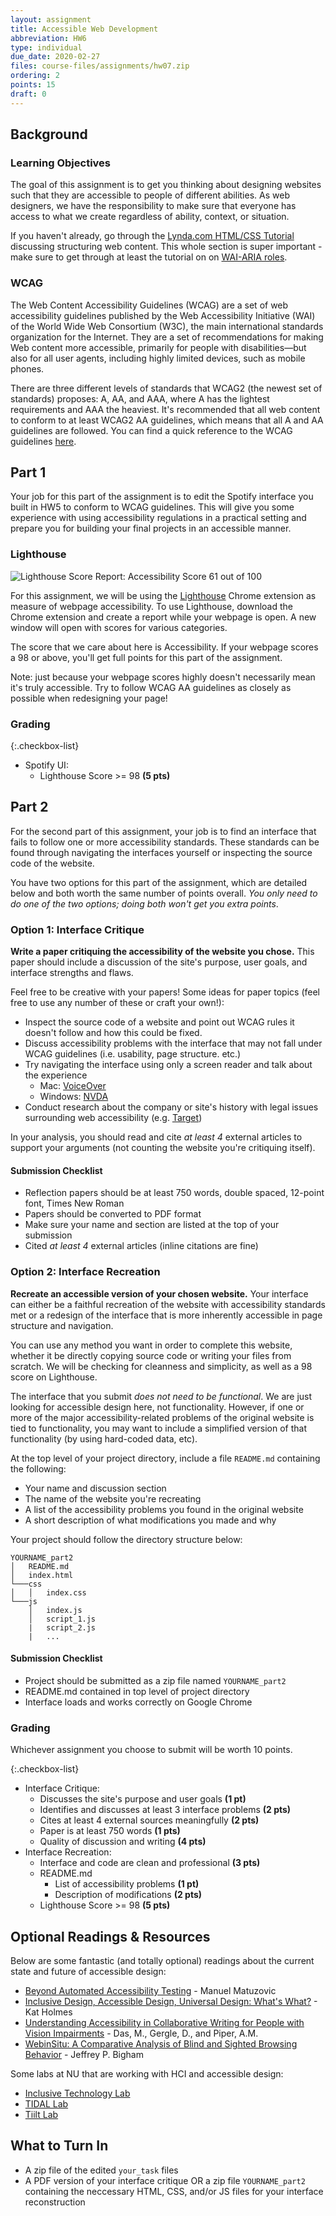 ```yaml
---
layout: assignment
title: Accessible Web Development
abbreviation: HW6
type: individual
due_date: 2020-02-27
files: course-files/assignments/hw07.zip
ordering: 2
points: 15
draft: 0
---
```

<style>
    img {
        max-width: 1000px;
        max-height: 600px;
    }
</style>

## Background

### Learning Objectives

The goal of this assignment is to get you thinking about designing websites such that they are accessible to people of different abilities.
As web designers, we have the responsibility to make sure that everyone has access to what we create regardless of ability, context, or situation.

If you haven't already, go through the [Lynda.com HTML/CSS Tutorial][Lynda] discussing structuring web content.
This whole section is super important - make sure to get through at least the tutorial on on [WAI-ARIA roles][Lynda WAI-ARIA]. 

### WCAG

The Web Content Accessibility Guidelines (WCAG) are a set of web accessibility guidelines published by the Web Accessibility Initiative (WAI) of the World Wide Web Consortium (W3C), the main international standards organization for the Internet.
They are a set of recommendations for making Web content more accessible, primarily for people with disabilities—but also for all user agents, including highly limited devices, such as mobile phones.

There are three different levels of standards that WCAG2 (the newest set of standards) proposes: A, AA, and AAA, where A has the lightest requirements and AAA the heaviest.
It's recommended that all web content to conform to at least WCAG2 AA guidelines, which means that all A and AA guidelines are followed.
You can find a quick reference to the WCAG guidelines [here][WCAG Quickref].

## Part 1

Your job for this part of the assignment is to edit the Spotify interface you built in HW5 to conform to WCAG guidelines.
This will give you some experience with using accessibility regulations in a practical setting and prepare you for building your final projects in an accessible manner.

### Lighthouse

![Lighthouse Score Report: Accessibility Score 61 out of 100][lighthouse-img]

For this assignment, we will be using the [Lighthouse][Lighthouse] Chrome extension as measure of webpage accessibility.
To use Lighthouse, download the Chrome extension and create a report while your webpage is open.
A new window will open with scores for various categories.

The score that we care about here is Accessibility. If your webpage scores a 98 or above, you'll get full points for this part of the assignment.

Note: just because your webpage scores highly doesn't necessarily mean it's truly accessible.
Try to follow WCAG AA guidelines as closely as possible when redesigning your page!

### Grading

{:.checkbox-list}
* Spotify UI:
  * Lighthouse Score >= 98 **(5 pts)**

## Part 2

For the second part of this assignment, your job is to find an interface that fails to follow one or more accessibility standards.
These standards can be found through navigating the interfaces yourself or inspecting the source code of the website.

You have two options for this part of the assignment, which are detailed below and both worth the same number of points overall. *You only need to do one of the two options; doing both won't get you extra points*.

### Option 1: Interface Critique

**Write a paper critiquing the accessibility of the website you chose.**
This paper should include a discussion of the site's purpose, user goals, and interface strengths and flaws.

Feel free to be creative with your papers!
Some ideas for paper topics (feel free to use any number of these or craft your own!):

* Inspect the source code of a website and point out WCAG rules it doesn't follow and how this could be fixed.
* Discuss accessibility problems with the interface that may not fall under WCAG guidelines (i.e. usability, page structure. etc.)
* Try navigating the interface using only a screen reader and talk about the experience
  * Mac: [VoiceOver][VoiceOver]
  * Windows: [NVDA][NVDA]
* Conduct research about the company or site's history with legal issues surrounding web accessibility (e.g. [Target][Target])

In your analysis, you should read and cite *at least 4* external articles to support your arguments (not counting the website you're critiquing itself).

#### Submission Checklist

* Reflection papers should be at least 750 words, double spaced, 12-point font, Times New Roman
* Papers should be converted to PDF format
* Make sure your name and section are listed at the top of your submission
* Cited *at least 4* external articles (inline citations are fine)

### Option 2: Interface Recreation

**Recreate an accessible version of your chosen website.**
Your interface can either be a faithful recreation of the website with accessibility standards met or a redesign of the interface that is more inherently accessible in page structure and navigation.

You can use any method you want in order to complete this website, whether it be directly copying source code or writing your files from scratch. We will be checking for cleanness and simplicity, as well as a 98 score on Lighthouse.

The interface that you submit *does not need to be functional*. We are just looking for accessible design here, not functionality. However, if one or more of the major accessibility-related problems of the original website is tied to functionality, you may want to include a simplified version of that functionality (by using hard-coded data, etc).

At the top level of your project directory, include a file `README.md` containing the following:
* Your name and discussion section
* The name of the website you're recreating
* A list of the accessibility problems you found in the original website
* A short description of what modifications you made and why

Your project should follow the directory structure below:

```
YOURNAME_part2
│   README.md
│   index.html
└───css
│   │   index.css
└───js
    │   index.js
    │   script_1.js
    |   script_2.js
    |   ...
```

#### Submission Checklist

* Project should be submitted as a zip file named `YOURNAME_part2`
* README.md contained in top level of project directory
* Interface loads and works correctly on Google Chrome

### Grading

Whichever assignment you choose to submit will be worth 10 points.

{:.checkbox-list}
* Interface Critique:
  * Discusses the site's purpose and user goals **(1 pt)**
  * Identifies and discusses at least 3 interface problems **(2 pts)**
  * Cites at least 4 external sources meaningfully **(2 pts)**
  * Paper is at least 750 words **(1 pts)**
  * Quality of discussion and writing **(4 pts)**
* Interface Recreation:
  * Interface and code are clean and professional **(3 pts)**
  * README.md
    * List of accessibility problems **(1 pt)**
    * Description of modifications **(2 pts)**
  * Lighthouse Score >= 98 **(5 pts)**

## Optional Readings & Resources

Below are some fantastic (and totally optional) readings about the current state and future of accessible design:

* [Beyond Automated Accessibility Testing][Beyond Automation] - Manuel Matuzovic
* [Inclusive Design, Accessible Design, Universal Design: What's What?][Holmes] - Kat Holmes
* [Understanding Accessibility in Collaborative Writing for People with Vision Impairments][Collab] - Das, M., Gergle, D., and Piper, A.M.
* [WebinSitu: A Comparative Analysis of Blind and Sighted Browsing Behavior][WebinSitu] - Jeffrey P. Bigham

Some labs at NU that are working with HCI and accessible design:
* [Inclusive Technology Lab][ITL]
* [TIDAL Lab][TIDAL]
* [Tiilt Lab][Tiilt]

## What to Turn In

* A zip file of the edited `your_task` files
* A PDF version of your interface critique OR a zip file `YOURNAME_part2` containing the neccessary HTML, CSS, and/or JS files for your interface reconstruction

[Beyond Automation]: https://www.matuzo.at/blog/beyond-automatic-accessibility-testing-6-things-i-check-on-every-website-i-build/
[Collab]: https://dl.acm.org/doi/10.1145/3359293
[Holmes]: https://www.fastcompany.com/90243282/the-no-1-thing-youre-getting-wrong-about-inclusive-design
[ITL]: https://inclusive.northwestern.edu
[Lighthouse]: https://chrome.google.com/webstore/detail/lighthouse/blipmdconlkpinefehnmjammfjpmpbjk?hl=en
[Lynda]: https://www.linkedin.com/learning/html-essential-training/the-value-of-structure?u=75814418
[Lynda WAI-ARIA]: https://www.linkedin.com/learning/html-essential-training/using-wai-aria-roles?u=75814418
[NVDA]: https://www.nvaccess.org/download/
[Target]: https://arstechnica.com/uncategorized/2008/08/target-to-pay-6-million-to-settle-site-accessibility-suit/
[TIDAL]: https://tidal.northwestern.edu
[Tiilt]: https://tiilt.northwestern.edu/projects/
[VoiceOver]: https://www.applevis.com/guides/beginners-guide-using-macos-voiceover
[WCAG Quickref]: https://www.w3.org/WAI/WCAG21/quickref/
[WebinSitu]: https://dl.acm.org/doi/pdf/10.1145/1296843.1296854

[lighthouse-img]: {{site.baseurl}}/assets/images/hw06/lighthouse.png
